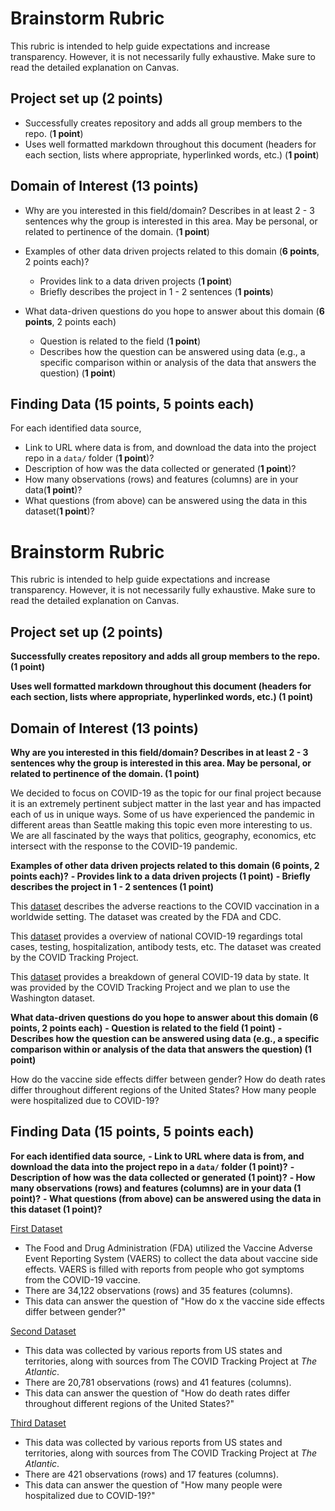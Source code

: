 # Brainstorm Rubric

This rubric is intended to help guide expectations and increase transparency. However, it is not necessarily fully exhaustive. Make sure to read the detailed explanation on Canvas.

## Project set up (2 points)
- Successfully creates repository and adds all group members to the repo. (**1 point**)
- Uses well formatted markdown throughout this document (headers for each section, lists where appropriate, hyperlinked words, etc.) (**1 point**)

## Domain of Interest (13 points)
- Why are you interested in this field/domain? Describes in at least 2 - 3 sentences why the group is interested in this area. May be personal, or related to pertinence of the domain. (**1 point**)
- Examples of other data driven projects related to this domain (**6 points**, 2 points each)?
    - Provides link to a data driven projects (**1 point**)
    - Briefly describes the project in 1 - 2 sentences (**1 points**)

- What data-driven questions do you hope to answer about this domain (**6 points**, 2 points each)
    - Question is related to the field (**1 point**)
    - Describes how the question can be answered using data (e.g., a specific comparison within or analysis of the data that answers the question) (**1 point**)

## Finding Data (**15 points**, 5 points each)
For each identified data source,
- Link to URL where data is from, and download the data into the project repo in a `data/` folder (**1 point**)?
- Description of how was the data collected or generated (**1 point**)?
- How many observations (rows) and features (columns) are in your data(**1 point**)?
- What questions (from above) can be answered using the data in this dataset(**1 point**)?


# Brainstorm Rubric

This rubric is intended to help guide expectations and increase transparency. However, it is not necessarily fully exhaustive. Make sure to read the detailed explanation on Canvas.

## Project set up (2 points)
**Successfully creates repository and adds all group members to the repo. (1 point)**

**Uses well formatted markdown throughout this document (headers for each section, lists where appropriate, hyperlinked words, etc.) (1 point)**

## Domain of Interest (13 points)
**Why are you interested in this field/domain? Describes in at least 2 - 3 sentences why the group is interested in this area. May be personal, or related to pertinence of the domain. (1 point)**

We decided to focus on COVID-19 as the topic for our final project because it is an extremely pertinent subject matter in the last year and has impacted each of us in unique ways. Some of us have experienced the pandemic in different areas than Seattle making this topic even more interesting to us. We are all fascinated by the ways that politics, geography, economics, etc intersect with the response to the COVID-19 pandemic.

**Examples of other data driven projects related to this domain (6 points, 2 points each)?**
    **- Provides link to a data driven projects (1 point)**
    **- Briefly describes the project in 1 - 2 sentences (1 point)**

  This [dataset](https://www.kaggle.com/ayushggarg/covid19-vaccine-adverse-reactions?fbclid=IwAR2aQKWsmC7TMTk3TJ-hVX0Hnpl-ajPINOqKOU5wcDmxsgx8EeQXzIQ8smw) describes the adverse reactions to the COVID vaccination in a worldwide setting. The dataset was created by the FDA and CDC.

  This [dataset](https://covidtracking.com/data?fbclid=IwAR3qWPIfgWs-nWCPB13IY6bEtfASr4pgw0yYGcjSYOf_xAwyQV81Owk_F1Q ) provides a overview of national COVID-19 regardings total cases, testing, hospitalization, antibody tests, etc. The dataset was created by the COVID Tracking Project.

  This [dataset](https://covidtracking.com/data/download?fbclid=IwAR2YLoB1xxAX5UxEGF088Ror0pZzBLvo-gpm2ixmP7aaCVgKV706v5erPjs ) provides a breakdown of general COVID-19 data by state. It was provided by the COVID Tracking Project and we plan to use the Washington dataset.

**What data-driven questions do you hope to answer about this domain (6 points, 2 points each)**
    **- Question is related to the field (1 point)**
    **- Describes how the question can be answered using data (e.g., a specific comparison within or analysis of the data that answers the question) (1 point)**

How do the vaccine side effects differ between gender?
How do death rates differ throughout different regions of the United States?
How many people were hospitalized due to COVID-19?

## Finding Data (15 points, 5 points each)
**For each identified data source,**
**- Link to URL where data is from, and download the data into the project repo in a `data/` folder (1 point)?**
**- Description of how was the data collected or generated (1 point)?**
**- How many observations (rows) and features (columns) are in your data (1 point)?**
**- What questions (from above) can be answered using the data in this dataset (1 point)?**

[First Dataset](https://www.kaggle.com/ayushggarg/covid19-vaccine-adverse-reactions?fbclid=IwAR2aQKWsmC7TMTk3TJ-hVX0Hnpl-ajPINOqKOU5wcDmxsgx8EeQXzIQ8smw)
- The Food and Drug Administration (FDA) utilized the Vaccine Adverse Event Reporting System (VAERS) to collect the data about vaccine side effects. VAERS is filled with reports from people who got symptoms from the COVID-19 vaccine.
- There are 34,122 observations (rows) and 35 features (columns).
- This data can answer the question of "How do x  the vaccine side effects differ between gender?"

[Second Dataset](https://covidtracking.com/data?fbclid=IwAR3qWPIfgWs-nWCPB13IY6bEtfASr4pgw0yYGcjSYOf_xAwyQV81Owk_F1Q )
- This data was collected by various reports from US states and territories, along with sources from The COVID Tracking Project at *The Atlantic*.
- There are 20,781 observations (rows) and 41 features (columns).
- This data can answer the question of "How do death rates differ throughout different regions of the United States?"

[Third Dataset](https://covidtracking.com/data/download?fbclid=IwAR2YLoB1xxAX5UxEGF088Ror0pZzBLvo-gpm2ixmP7aaCVgKV706v5erPjs )
- This data was collected by various reports from US states and territories, along with sources from The COVID Tracking Project at *The Atlantic*.
- There are 421 observations (rows) and 17 features (columns).
- This data can answer the question of "How many people were hospitalized due to COVID-19?"
